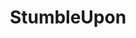 ---
blog: http://www.stumbleupon.com/blog
github: stumbleupon
logohandle: stumbleupon
sort: stumbleupon
title: StumbleUpon
twitter: StumbleUpon
website: https://www.stumbleupon.com/
wikipedia: https://en.wikipedia.org/wiki/StumbleUpon
---